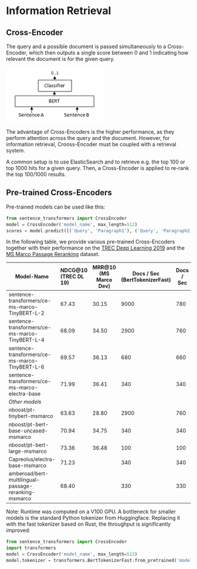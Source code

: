 # Information Retrieval





## Cross-Encoder

The query and a possible document is passed simultaneously to a Cross-Encoder, which then outputs a single score between 0 and 1 indicating how relevant the document is for the given query. 

![CrossEncoder](https://raw.githubusercontent.com/UKPLab/sentence-transformers/master/docs/img/CrossEncoder.png)

The advantage of Cross-Encoders is the higher performance, as they perform attention across the query and the document. However, for information retrieval, Crooss-Encoder must be coupled with a retrieval system.

A common setup is to use ElasticSearch and to retrieve e.g. the top 100 or top 1000 hits for a given query. Then, a Cross-Encoder is applied to re-rank the top 100/1000 results.

## Pre-trained Cross-Encoders

Pre-trained models can be used like this:
```python
from sentence_transformers import CrossEncoder
model = CrossEncoder('model_name', max_length=512)
scores = model.predict([('Query', 'Paragraph1'), ('Query', 'Paragraph2') , ('Query', 'Paragraph3')])
```

In the following table, we provide various pre-trained Cross-Encoders together with their performance on the [TREC Deep Learning 2019](https://microsoft.github.io/TREC-2019-Deep-Learning/) and the [MS Marco Passage Reranking](https://github.com/microsoft/MSMARCO-Passage-Ranking/) dataset. 


| Model-Name        | NDCG@10 (TREC DL 19) | MRR@10 (MS Marco Dev)  | Docs / Sec (BertTokenizerFast) | Docs / Sec |
| ------------- |:-------------| -----| --- | --- |
| sentence-transformers/ce-ms-marco-TinyBERT-L-2  | 67.43 | 30.15  | 9000 | 780
| sentence-transformers/ce-ms-marco-TinyBERT-L-4  | 68.09 | 34.50  | 2900 | 760
| sentence-transformers/ce-ms-marco-TinyBERT-L-6 |  69.57 | 36.13  | 680 | 660
| sentence-transformers/ce-ms-marco-electra-base | 71.99 | 36.41 | 340 | 340
| *Other models* | | | |
| nboost/pt-tinybert-msmarco | 63.63 | 28.80 | 2900 | 760
| nboost/pt-bert-base-uncased-msmarco | 70.94 | 34.75 | 340 | 340|
| nboost/pt-bert-large-msmarco | 73.36 | 36.48 | 100 | 100 |
| Capreolus/electra-base-msmarco | 71.23 | | 340 | 340 |
| amberoad/bert-multilingual-passage-reranking-msmarco | 68.40 | | 330 | 330 
 
 Note: Runtime was computed on a V100 GPU. A bottleneck for smaller models is the standard Python tokenizer from Huggingface. Replacing it with the fast tokenizer based on Rust, the throughput is significantly improved:
 
 ```python
from sentence_transformers import CrossEncoder
import transformers
model = CrossEncoder('model_name', max_length=512)
model.tokenizer = transformers.BertTokenizerFast.from_pretrained('model_name')
``` 